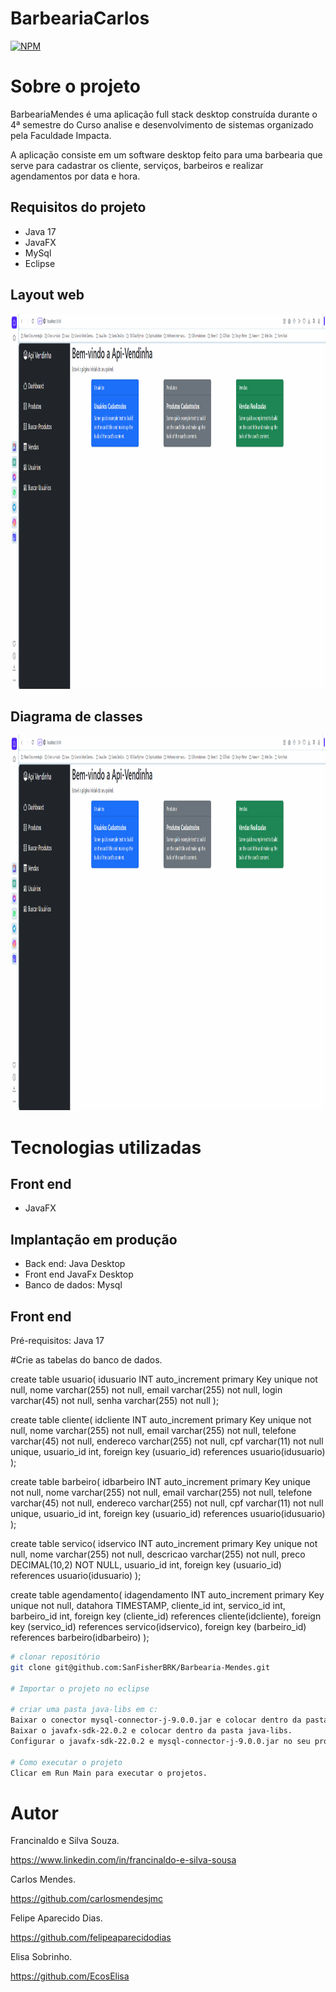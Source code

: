 # BarbeariaCarlos 
[![NPM](https://img.shields.io/npm/l/react)](https://github.com/devsuperior/sds1-wmazoni/blob/master/LICENSE) 

# Sobre o projeto

BarbeariaMendes  é uma aplicação full stack desktop construída durante o 4ª semestre do Curso analise e desenvolvimento de sistemas organizado pela Faculdade Impacta.

A aplicação consiste em um software desktop feito para uma barbearia que serve para cadastrar os cliente, serviços, barbeiros e realizar agendamentos por data e hora.


## Requisitos do projeto
- Java 17
- JavaFX
- MySql
- Eclipse

## Layout web

<p align="center">
    <img width="800" height="600" src="https://github.com/SanFisherBRK/Dashboard-feita-em-React-para-a-Api-vendinha/blob/main/src/ImagensGitHub/Layout2.gif"
</p>


## Diagrama de classes

<p align="center">
    <img width="800" height="600" src="https://github.com/SanFisherBRK/Dashboard-feita-em-React-para-a-Api-vendinha/blob/main/src/ImagensGitHub/Layout2.gif"
</p>

# Tecnologias utilizadas

## Front end
- JavaFX

## Implantação em produção
- Back end: Java Desktop
- Front end JavaFx Desktop
- Banco de dados: Mysql


## Front end
Pré-requisitos: Java 17

#Crie as tabelas do banco de dados.

create table usuario(
	idusuario INT auto_increment primary Key unique not null,
    nome varchar(255) not null,
	email varchar(255) not null,
	login varchar(45) not null,
	senha varchar(255) not null
);

create table cliente(
	idcliente INT auto_increment primary Key unique not null,
    nome varchar(255) not null,
	email varchar(255) not null,
	telefone varchar(45) not null,
	endereco varchar(255) not null,
	cpf varchar(11) not null unique,
	usuario_id int,
	foreign key (usuario_id) references usuario(idusuario)
);

create table barbeiro(
	idbarbeiro INT auto_increment primary Key unique not null,
    nome varchar(255) not null,
	email varchar(255) not null,
	telefone varchar(45) not null,
	endereco varchar(255) not null,
	cpf varchar(11) not null unique,
	usuario_id int,
	foreign key (usuario_id) references usuario(idusuario)
);

create table servico(
	idservico INT auto_increment primary Key unique not null,
    nome varchar(255) not null,
	descricao varchar(255) not null,
	preco DECIMAL(10,2) NOT NULL,
	usuario_id int,
	foreign key (usuario_id) references usuario(idusuario)
);

create table agendamento(
	idagendamento INT auto_increment primary Key unique not null,
    datahora TIMESTAMP,
	cliente_id int,
	servico_id int,
	barbeiro_id int,
	foreign key (cliente_id) references cliente(idcliente),
    foreign key (servico_id) references servico(idservico),
    foreign key (barbeiro_id) references barbeiro(idbarbeiro)
);

```bash
# clonar repositório
git clone git@github.com:SanFisherBRK/Barbearia-Mendes.git

# Importar o projeto no eclipse

# criar uma pasta java-libs em c:
Baixar o conector mysql-connector-j-9.0.0.jar e colocar dentro da pasta java-libs.
Baixar o javafx-sdk-22.0.2 e colocar dentro da pasta java-libs.
Configurar o javafx-sdk-22.0.2 e mysql-connector-j-9.0.0.jar no seu projeto dentro do eclipse.

# Como executar o projeto
Clicar em Run Main para executar o projetos.
```

# Autor

Francinaldo e Silva Souza.

https://www.linkedin.com/in/francinaldo-e-silva-sousa

Carlos Mendes.

https://github.com/carlosmendesjmc

Felipe Aparecido Dias.

https://github.com/felipeaparecidodias

Elisa Sobrinho.

https://github.com/EcosElisa

